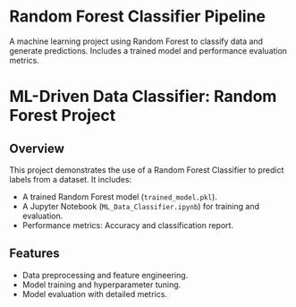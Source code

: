 # Random Forest Classifier Pipeline
A machine learning project using Random Forest to classify data and generate predictions. Includes a trained model and performance evaluation metrics.

# ML-Driven Data Classifier: Random Forest Project
## Overview
This project demonstrates the use of a Random Forest Classifier to predict labels from a dataset. It includes:
- A trained Random Forest model (`trained_model.pkl`).
- A Jupyter Notebook (`ML_Data_Classifier.ipynb`) for training and evaluation.
- Performance metrics: Accuracy and classification report.

## Features
- Data preprocessing and feature engineering.
- Model training and hyperparameter tuning.
- Model evaluation with detailed metrics.
